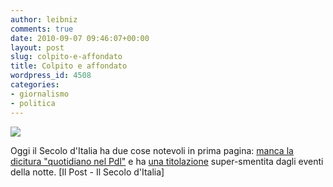 ```yaml
---
author: leibniz
comments: true
date: 2010-09-07 09:46:07+00:00
layout: post
slug: colpito-e-affondato
title: Colpito e affondato
wordpress_id: 4508
categories:
- giornalismo
- politica
---
```


![](http://leibniz.me/wp-content/uploads/2010/09/secolo.png)


Oggi il Secolo d'Italia ha due cose notevoli in prima pagina: [manca la dicitura "quotidiano nel Pdl"](http://www.ilpost.it/2010/09/07/il-secolo-ditalia-non-e-piu-nel-pdl/) e ha [una titolazione](http://www.secoloditalia.it/) super-smentita dagli eventi della notte. [Il Post - Il Secolo d'Italia]
